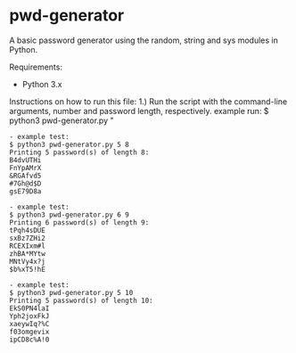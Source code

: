 # pwd-generator
A basic password generator using the random, string and sys modules in Python.

Requirements:
  - Python 3.x

Instructions on how to run this file:
  1.) Run the script with the command-line arguments, number and password length, respectively.
  example run: $ python3 pwd-generator.py <number of passwords> <password length>"
    
    - example test:
    $ python3 pwd-generator.py 5 8
    Printing 5 password(s) of length 8:
    B4dvUTHi
    FnYpAMrX
    &RGAfvd5
    #7Gh@d$D
    gsE79D8a
    
    - example test:
    $ python3 pwd-generator.py 6 9
    Printing 6 password(s) of length 9:
    tPqh4sDUE
    sxBz7ZHi2
    RCEXIxm#l
    zhBA*MYtw
    MNtVy4x?j
    $b%xT5!hE
    
    - example test:
    $ python3 pwd-generator.py 5 10
    Printing 5 password(s) of length 10:
    EkS0PN4laI
    Yph2joxFkJ
    xaeywIq?%C
    f03omgevix
    ipCD8c%A!0


